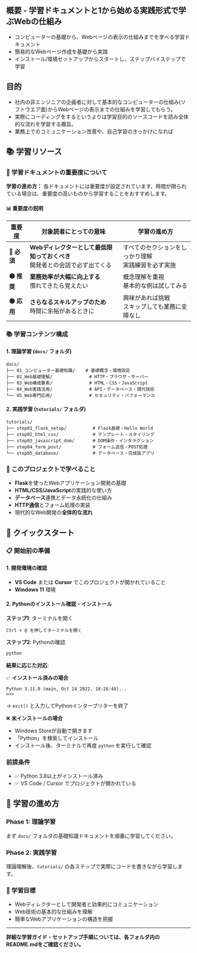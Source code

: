 ## 概要 - 学習ドキュメントと1から始める実践形式で学ぶWebの仕組み
- コンピューターの基礎から、Webページの表示の仕組みまでを学べる学習ドキュメント
- 簡易的なWebページ作成を基礎から実践
- インストール/環境セットアップからスタートし、ステップバイステップで学習

## 目的
- 社内の非エンジニアの企画者に対して基本的なコンピューターの仕組み(ソフトウエア面)からWebページの表示までの仕組みを学習してもらう。
- 実際にコーディングをするというよりは学習目的のソースコードを読み全体的な流れを学習する趣旨。
- 業務上でのコミュニケーション改善や、自己学習のきっかけになれば

## 📚 学習リソース

### 🎯 学習ドキュメントの重要度について
**学習の進め方：**
各ドキュメントには重要度が設定されています。時間が限られている場合は、重要度の高いものから学習することをおすすめします。

#### 📊 重要度の説明

| 重要度 | 対象読者にとっての意味 | 学習の進め方 |
|--------|----------------------|-------------|
| **🔴 必須** | **Webディレクターとして最低限知っておくべき**<br/>開発者との会話で必ず出てくる | すべてのセクションをしっかり理解<br/>実践練習を必ず実施 |
| **🟡 推奨** | **業務効率が大幅に向上する**<br/>慣れてきたら覚えたい | 概念理解を重視<br/>基本的な例は試してみる |
| **🟢 応用** | **さらなるスキルアップのため**<br/>時間に余裕があるときに | 興味があれば挑戦<br/>スキップしても業務に支障なし |

### 📚 学習コンテンツ構成

#### 1. **理論学習** (`docs/` フォルダ)
```
docs/
├── 01_コンピューター基礎知識/    # 基礎概念・環境設定
├── 02_Web基礎理解/              # HTTP・ブラウザ・サーバー
├── 03_Web構成要素/              # HTML・CSS・JavaScript
├── 04_Web実践活用/              # API・データベース・現代技術
└── 05_Web専門応用/              # セキュリティ・パフォーマンス
```

#### 2. **実践学習** (`tutorials/` フォルダ) 
```
tutorials/
├── step01_flask_setup/          # Flask基礎・Hello World
├── step02_html_css/             # テンプレート・スタイリング
├── step03_javascript_dom/       # DOM操作・インタラクション
├── step04_form_post/            # フォーム送信・POST処理
└── step05_database/             # データベース・完成版アプリ
```

### 🎯 このプロジェクトで学べること

- **Flask**を使ったWebアプリケーション開発の基礎
- **HTML/CSS/JavaScript**の実践的な使い方
- **データベース**連携とデータ永続化の仕組み
- **HTTP通信**とフォーム処理の実装
- 現代的なWeb開発の**全体的な流れ**

## 🚀 クイックスタート

### 📋 開始前の準備

#### 1. 開発環境の確認
- **VS Code** または **Cursor** でこのプロジェクトが開かれていること
- **Windows 11** 環境

#### 2. Pythonのインストール確認・インストール

**ステップ1**: ターミナルを開く
```
Ctrl + @ を押してターミナルを開く
```

**ステップ2**: Pythonの確認
```powershell
python
```

**結果に応じた対応**:

✅ **インストール済みの場合**
```
Python 3.11.0 (main, Oct 24 2022, 18:26:48)...
>>> 
```
→ `exit()` と入力してPythonインタープリターを終了

❌ **未インストールの場合**
- Windows Storeが自動で開きます
- 「Python」を検索してインストール
- インストール後、ターミナルで再度 `python` を実行して確認

### 前提条件
- ✅ Python 3.8以上がインストール済み
- ✅ VS Code / Cursor でプロジェクトが開かれている

## 📖 学習の進め方

### Phase 1: 理論学習
まず `docs/` フォルダの基礎知識ドキュメントを順番に学習してください。

### Phase 2: 実践学習 
理論理解後、`tutorials/` の各ステップで実際にコードを書きながら学習します。

### 🎯 学習目標
- Webディレクターとして開発者と効果的にコミュニケーション
- Web技術の基本的な仕組みを理解
- 簡単なWebアプリケーションの構造を把握

---

**詳細な学習ガイド・セットアップ手順については、各フォルダ内のREADME.mdをご確認ください。**
